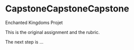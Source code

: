 # CapstoneCapstoneCapstone
Enchanted Kingdoms Projet

This is the original assignment and the rubric.

The next step is ...
